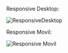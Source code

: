 Responsive Desktop:

![ResponsiveDesktop](https://github.com/CamiloEstebanConchaTorres/proyectoWeb/assets/156373519/4f0f97c9-7e80-4cd1-b1f6-99c5eec21fce)

Responsive Movil:

![Responsive  Movil](https://github.com/CamiloEstebanConchaTorres/proyectoWeb/assets/156373519/c3570027-5f58-46cc-af38-65ce4c11fcbd)


